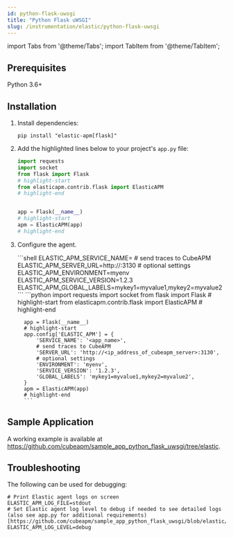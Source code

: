 ```yaml
---
id: python-flask-uwsgi
title: "Python Flask uWSGI"
slug: /instrumentation/elastic/python-flask-uwsgi
---
```


import Tabs from '@theme/Tabs';
import TabItem from '@theme/TabItem';

## Prerequisites

Python 3.6+

## Installation

1. Install dependencies:

   ```shell
   pip install "elastic-apm[flask]"
   ```

1. Add the highlighted lines below to your project's `app.py` file:

   ```python
   import requests
   import socket
   from flask import Flask
   # highlight-start
   from elasticapm.contrib.flask import ElasticAPM
   # highlight-end


   app = Flask(__name__)
   # highlight-start
   apm = ElasticAPM(app)
   # highlight-end
   ```

1. Configure the agent.

   <Tabs>
      <TabItem value="env" label="Environment Variables">
         ```shell
         ELASTIC_APM_SERVICE_NAME=<app_name>
         # send traces to CubeAPM
         ELASTIC_APM_SERVER_URL=http://<ip_address_of_cubeapm_server>:3130
         # optional settings
         ELASTIC_APM_ENVIRONMENT=myenv
         ELASTIC_APM_SERVICE_VERSION=1.2.3
         ELASTIC_APM_GLOBAL_LABELS=mykey1=myvalue1,mykey2=myvalue2
         ```
      </TabItem>  
      <TabItem value="file" label="Code">
         ```python
         import requests
         import socket
         from flask import Flask
         # highlight-start
         from elasticapm.contrib.flask import ElasticAPM
         # highlight-end

         app = Flask(__name__)
         # highlight-start
         app.config['ELASTIC_APM'] = {
             'SERVICE_NAME': '<app_name>',
             # send traces to CubeAPM
             'SERVER_URL': 'http://<ip_address_of_cubeapm_server>:3130',
             # optional settings
             'ENVIRONMENT': 'myenv',
             'SERVICE_VERSION': '1.2.3',
             'GLOBAL_LABELS': 'mykey1=myvalue1,mykey2=myvalue2',
         }
         apm = ElasticAPM(app)
         # highlight-end
         ```
      </TabItem>

   </Tabs>

## Sample Application

A working example is available at https://github.com/cubeapm/sample_app_python_flask_uwsgi/tree/elastic.

## Troubleshooting

The following can be used for debugging:

```shell
# Print Elastic agent logs on screen
ELASTIC_APM_LOG_FILE=stdout
# Set Elastic agent log level to debug if needed to see detailed logs (also see app.py for additional requirements)[https://github.com/cubeapm/sample_app_python_flask_uwsgi/blob/elastic/app.py]
ELASTIC_APM_LOG_LEVEL=debug
```